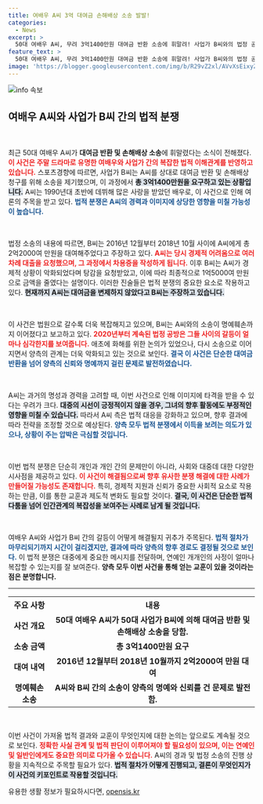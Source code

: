 ```yaml
---
title: 여배우 A씨 3억 대여금 손해배상 소송 발발!
categories:
  - News
excerpt: >
  50대 여배우 A씨, 무려 3억1400만원 대여금 반환 소송에 휘말려! 사업가 B씨와의 법정 공방이 새 국면으로 접어들며, 과거의 막장 드라마 같은 진실이 드러날지 주목된다. 클릭하고 그 뒷이야기를 확인하세요!
feature_text: >
  50대 여배우 A씨, 무려 3억1400만원 대여금 반환 소송에 휘말려! 사업가 B씨와의 법정 공방이 새 국면으로 접어들며, 과거의 막장 드라마 같은 진실이 드러날지 주목된다. 클릭하고 그 뒷이야기를 확인하세요!
image: 'https://blogger.googleusercontent.com/img/b/R29vZ2xl/AVvXsEixyZcFfHzMRdzZMjFBmAUKJYCLCGyLL1o632UiGVXcaFdKo_bkvkuCioo0uUKlGfBVcT3P84aROyZIXSBEx3Aw5nCQ3pTgDom1WDC4m8eifvWiAmWEEVb4x6G_l8C0QH225ldMjyaFvpxGEBGNO37VmDTDMHGhJPq73UglMfDca1-0aw/s1600/blogspot.png'
---
```


<p><img src="https://blogger.googleusercontent.com/img/b/R29vZ2xl/AVvXsEixyZcFfHzMRdzZMjFBmAUKJYCLCGyLL1o632UiGVXcaFdKo_bkvkuCioo0uUKlGfBVcT3P84aROyZIXSBEx3Aw5nCQ3pTgDom1WDC4m8eifvWiAmWEEVb4x6G_l8C0QH225ldMjyaFvpxGEBGNO37VmDTDMHGhJPq73UglMfDca1-0aw/s1600/blogspot.png" alt="info 속보" /></p>

<h2 data-ke-size="size26">여배우 A씨와 사업가 B씨 간의 법적 분쟁</h2>

<p data-ke-size="size16">&nbsp;</p> 

<p>최근 50대 여배우 A씨가 <b>대여금 반환 및 손해배상 소송</b>에 휘말렸다는 소식이 전해졌다. <b><span style="color: #ee2323;">이 사건은 주말 드라마로 유명한 여배우와 사업가 간의 복잡한 법적 이해관계를 반영하고 있습니다.</span></b> 스포츠경향에 따르면, 사업가 B씨는 A씨를 상대로 대여금 반환 및 손해배상 청구를 위해 소송을 제기했으며, 이 과정에서 <b><span style="background-color: #21538527;">총 3억1400만원을 요구하고 있는 상황입니다.</span></b> A씨는 1990년대 초반에 데뷔해 많은 사랑을 받았던 배우로, 이 사건으로 인해 여론의 주목을 받고 있다. <b><span style="color: #1a5490;">법적 분쟁은 A씨의 경력과 이미지에 상당한 영향을 미칠 가능성이 높습니다.</span></b> </p>

<p data-ke-size="size16">&nbsp;</p> 

<p>법정 소송의 내용에 따르면, B씨는 2016년 12월부터 2018년 10월 사이에 A씨에게 총 2억2000여 만원을 대여해주었다고 주장하고 있다. <b><span style="color: #ee2323;">A씨는 당시 경제적 어려움으로 여러 차례 대출을 요청했으며, 그 과정에서 차용증을 작성하게 됩니다.</span></b> 이후 B씨는 A씨가 경제적 상황이 악화되었다며 탕감을 요청받았고, 이에 따라 최종적으로 1억5000여 만원으로 금액을 줄였다는 설명이다. 이러한 진술들은 법적 분쟁의 중요한 요소로 작용하고 있다. <b><span style="background-color: #21538527;">현재까지 A씨는 대여금을 변제하지 않았다고 B씨는 주장하고 있습니다.</span></b></p>

<p data-ke-size="size16">&nbsp;</p> 

<p>이 사건은 법원으로 갈수록 더욱 복잡해지고 있으며, B씨는 A씨와의 소송이 명예훼손까지 이어졌다고 보고하고 있다. <b><span style="color: #ee2323;">2020년부터 계속된 법정 공방은 그들 사이의 갈등이 얼마나 심각한지를 보여줍니다.</span></b> 애초에 화해를 위한 논의가 있었으나, 다시 소송으로 이어지면서 양측의 관계는 더욱 악화되고 있는 것으로 보인다. <b><span style="color: #1a5490;">결국 이 사건은 단순한 대여금 반환을 넘어 양측의 신뢰와 명예까지 걸린 문제로 발전하였습니다.</span></b></p>

<p data-ke-size="size16">&nbsp;</p> 

<p>A씨는 과거의 명성과 경력을 고려할 때, 이번 사건으로 인해 이미지에 타격을 받을 수 있다는 우려가 크다. <b><span style="background-color: #21538527;">대중의 시선이 긍정적이지 않을 경우, 그녀의 향후 활동에도 부정적인 영향을 미칠 수 있습니다.</span></b> 따라서 A씨 측은 법적 대응을 강화하고 있으며, 향후 결과에 따라 전략을 조정할 것으로 예상된다. <b><span style="color: #1a5490;">양측 모두 법적 분쟁에서 이득을 보려는 의도가 있으나, 상황이 주는 압박은 극심할 것입니다.</span></b></p>

<p data-ke-size="size16">&nbsp;</p> 

<p>이번 법적 분쟁은 단순히 개인과 개인 간의 문제만이 아니라, 사회와 대중데 대한 다양한 시사점을 제공하고 있다. <b><span style="color: #ee2323;">이 사건이 해결됨으로써 향후 유사한 분쟁 해결에 대한 사례가 만들어질 가능성도 존재합니다.</span></b> 특히, 경제적 지원과 신뢰가 중요한 사회적 요소로 작용하는 만큼, 이를 통한 교훈과 제도적 변화도 필요할 것이다. <b><span style="background-color: #21538527;">결국, 이 사건은 단순한 법적 다툼을 넘어 인간관계의 복잡성을 보여주는 사례로 남게 될 것입니다.</span></b></p>

<p data-ke-size="size16">&nbsp;</p> 

<p>여배우 A씨와 사업가 B씨 간의 갈등이 어떻게 해결될지 귀추가 주목된다. <b><span style="color: #1a5490;">법적 절차가 마무리되기까지 시간이 걸리겠지만, 결과에 따라 양측의 향후 경로도 결정될 것으로 보인다.</span></b> 이 법적 분쟁은 대중에게 중요한 메시지를 전달하며, 연예인 개개인의 사정이 얼마나 복잡할 수 있는지를 잘 보여준다. <b>양측 모두 이번 사건을 통해 얻는 교훈이 있을 것이라는 점은 분명합니다.</b> </p>

<hr style="height: 1px;"/> 

<table style="width: 100%;">
    <tr>
        <th style="text-align: center;">주요 사항</th>
        <th style="text-align: center;">내용</th>
    </tr>
    <tr>
        <td style="text-align: center; height: 17px;"><b>사건 개요</b></td>
        <td style="text-align: center; height: 17px;"><b>50대 여배우 A씨가 50대 사업가 B씨에 의해 대여금 반환 및 손해배상 소송을 당함.</b></td>
    </tr>
    <tr>
        <td style="text-align: center; height: 17px;"><b>소송 금액</b></td>
        <td style="text-align: center; height: 17px;"><b>총 3억1400만원 요구</b></td>
    </tr>
    <tr>
        <td style="text-align: center; height: 17px;"><b>대여 내역</b></td>
        <td style="text-align: center; height: 17px;"><b>2016년 12월부터 2018년 10월까지 2억2000여 만원 대여</b></td>
    </tr>
    <tr>
        <td style="text-align: center; height: 17px;"><b>명예훼손 소송</b></td>
        <td style="text-align: center; height: 17px;"><b>A씨와 B씨 간의 소송이 양측의 명예와 신뢰를 건 문제로 발전함.</b></td>
    </tr>
</table> 

<p data-ke-size="size16">&nbsp;</p> 

<p>이번 사건이 가져올 법적 결과와 교훈이 무엇인지에 대한 논의는 앞으로도 계속될 것으로 보인다. <b><span style="color: #ee2323;">정확한 사실 관계 및 법적 판단이 이루어져야 할 필요성이 있으며, 이는 연예인 및 일반인에게도 중요한 의미로 다가올 수 있습니다.</span></b> A씨의 경과 및 법정 소송의 진행 상황을 지속적으로 주목할 필요가 있다. <b><span style="background-color: #21538527;">법적 절차가 어떻게 진행되고, 결론이 무엇인지가 이 사건의 키포인트로 작용할 것입니다.</span></b></p>
유용한 생활 정보가 필요하시다면, <a href="https://opensis.kr" rel="dofollow">opensis.kr</a>


